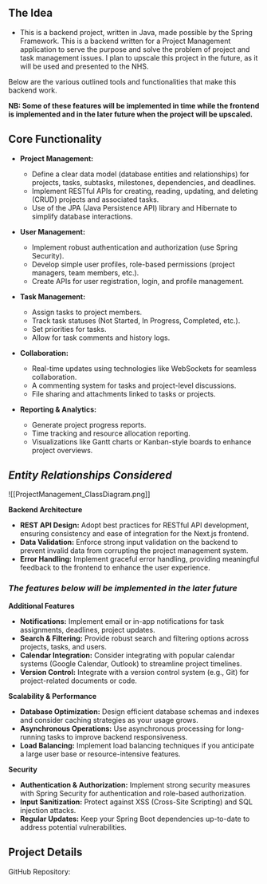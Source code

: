 
## The Idea

* This is a backend project, written in Java, made possible by the Spring Framework. This is a backend written for a Project Management application to serve the purpose and solve the problem of project and task management issues. I plan to upscale this project in the future, as it will be used and presented to the NHS.

Below are the various outlined tools and functionalities that make this backend work.

**NB: Some of these features will be implemented in time while the frontend is implemented
and in the later future when the project will be upscaled.**


## **Core Functionality**

- **Project Management:**
    - Define a clear data model (database entities and relationships) for projects, tasks, subtasks, milestones, dependencies, and deadlines.
    - Implement RESTful APIs for creating, reading, updating, and deleting (CRUD) projects and associated tasks.
    - Use of the JPA (Java Persistence API) library and Hibernate to simplify database interactions.

- **User Management:**
    - Implement robust authentication and authorization (use Spring Security).
    - Develop simple user profiles, role-based permissions (project managers, team members, etc.).
    - Create APIs for user registration, login, and profile management.

- **Task Management:**
    - Assign tasks to project members.
    - Track task statuses (Not Started, In Progress, Completed, etc.).
    - Set priorities for tasks.
    - Allow for task comments and history logs.

- **Collaboration:**
    - Real-time updates using technologies like WebSockets for seamless collaboration.
    - A commenting system for tasks and project-level discussions.
    - File sharing and attachments linked to tasks or projects.

- **Reporting & Analytics:**
    - Generate project progress reports.
    - Time tracking and resource allocation reporting.
    - Visualizations like Gantt charts or Kanban-style boards to enhance project overviews.


## *Entity Relationships Considered*


![[ProjectManagement_ClassDiagram.png]]


**Backend Architecture**
- **REST API Design:** Adopt best practices for RESTful API development, ensuring consistency and ease of integration for the Next.js frontend.
- **Data Validation:** Enforce strong input validation on the backend to prevent invalid data from corrupting the project management system.
- **Error Handling:** Implement graceful error handling, providing meaningful feedback to the frontend to enhance the user experience.

### *The features below will be implemented in the later future*

**Additional Features**
- **Notifications:** Implement email or in-app notifications for task assignments, deadlines, project updates.
- **Search & Filtering:** Provide robust search and filtering options across projects, tasks, and users.
- **Calendar Integration:** Consider integrating with popular calendar systems (Google Calendar, Outlook) to streamline project timelines.
- **Version Control:** Integrate with a version control system (e.g., Git) for project-related documents or code.

**Scalability & Performance**
- **Database Optimization:** Design efficient database schemas and indexes and consider caching strategies as your usage grows.
- **Asynchronous Operations:** Use asynchronous processing for long-running tasks to improve backend responsiveness.
- **Load Balancing:** Implement load balancing techniques if you anticipate a large user base or resource-intensive features.

**Security**
- **Authentication & Authorization:** Implement strong security measures with Spring Security for authentication and role-based authorization.
- **Input Sanitization:** Protect against XSS (Cross-Site Scripting) and SQL injection attacks.
- **Regular Updates:** Keep your Spring Boot dependencies up-to-date to address potential vulnerabilities.


## Project Details

GitHub Repository:
